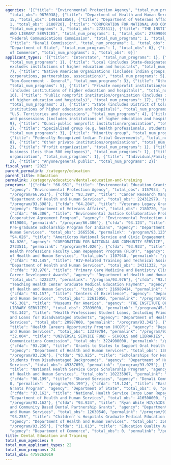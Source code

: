 ```yaml
---
agencies: '[{"title": "Environmental Protection Agency", "total_num_programs": 2,
  "total_obs": 9876938}, {"title": "Department of Health and Human Services", "total_num_programs":
  15, "total_obs": 1491681850}, {"title": "Department of Veterans Affairs", "total_num_programs":
  1, "total_obs": 2180720}, {"title": "CORPORATION FOR NATIONAL AND COMMUNITY SERVICE",
  "total_num_programs": 1, "total_obs": 2723511}, {"title": "THE INSTITUTE OF MUSEUM
  AND LIBRARY SERVICES", "total_num_programs": 1, "total_obs": 27899000}, {"title":
  "Federal Communications Commission", "total_num_programs": 1, "total_obs": 3224900000},
  {"title": "Denali Commission", "total_num_programs": 1, "total_obs": 0}, {"title":
  "Department of State", "total_num_programs": 1, "total_obs": 0}, {"title": "Department
  of Commerce", "total_num_programs": 1, "total_obs": 0}]'
applicant_types: '[{"title": "Interstate", "total_num_programs": 1}, {"title": "Intrastate",
  "total_num_programs": 1}, {"title": "Local (includes State-designated lndian Tribes,
  excludes institutions of higher education and hospitals", "total_num_programs":
  7}, {"title": "Native American Organizations (includes lndian groups, cooperatives,
  corporations, partnerships, associations)", "total_num_programs": 5}, {"title":
  "Non-Government - General", "total_num_programs": 3}, {"title": "Other public institution/organization",
  "total_num_programs": 5}, {"title": "Private nonprofit institution/organization
  (includes institutions of higher education and hospitals)", "total_num_programs":
  16}, {"title": "Public nonprofit institution/organization (includes institutions
  of higher education and hospitals)", "total_num_programs": 17}, {"title": "State",
  "total_num_programs": 2}, {"title": "State (includes District of Columbia, public
  institutions of higher education and hospitals)", "total_num_programs": 11}, {"title":
  "U.S. Territories and possessions", "total_num_programs": 4}, {"title": "U.S. Territories
  and possessions (includes institutions of higher education and hospitals)", "total_num_programs":
  9}, {"title": "Quasi-public nonprofit institution/organization", "total_num_programs":
  2}, {"title": "Specialized group (e.g. health professionals, students, veterans)",
  "total_num_programs": 3}, {"title": "Minority group", "total_num_programs": 1},
  {"title": "Federally Recognized lndian Tribal Governments", "total_num_programs":
  8}, {"title": "Other private institutions/organizations", "total_num_programs":
  2}, {"title": "Profit organization", "total_num_programs": 1}, {"title": "Small
  business (less than 500 employees)", "total_num_programs": 1}, {"title": "Sponsored
  organization", "total_num_programs": 1}, {"title": "Individual/Family", "total_num_programs":
  2}, {"title": "Anyone/general public", "total_num_programs": 2}]'
fiscal_year: '2022'
parent_permalink: /category/education
parent_title: Education
permalink: /category/education/dental-education-and-training
programs: '[{"cfda": "66.951", "title": "Environmental Education Grants Program",
  "agency": "Environmental Protection Agency", "total_obs": 3157934, "permalink":
  "/program/66.951"}, {"cfda": "93.398", "title": "Cancer Research Manpower", "agency":
  "Department of Health and Human Services", "total_obs": 224312979, "permalink":
  "/program/93.398"}, {"cfda": "64.204", "title": "Veterans Legacy Grants Program",
  "agency": "Department of Veterans Affairs", "total_obs": 2180720, "permalink": "/program/64.204"},
  {"cfda": "66.306", "title": "Environmental Justice Collaborative Problem-Solving
  Cooperative Agreement Program", "agency": "Environmental Protection Agency", "total_obs":
  6719004, "permalink": "/program/66.306"}, {"cfda": "93.123", "title": "Health Professions
  Pre-graduate Scholarship Program for Indians", "agency": "Department of Health and
  Human Services", "total_obs": 2665536, "permalink": "/program/93.123"}, {"cfda":
  "94.026", "title": "AmeriCorps National Service and Civic Engagement Research Competition
  94.026", "agency": "CORPORATION FOR NATIONAL AND COMMUNITY SERVICE", "total_obs":
  2723511, "permalink": "/program/94.026"}, {"cfda": "93.923", "title": "Disadvantaged
  Health Professions Faculty Loan Repayment Program (FLRP)", "agency": "Department
  of Health and Human Services", "total_obs": 1107940, "permalink": "/program/93.923"},
  {"cfda": "93.145", "title": "HIV-Related Training and Technical Assistance", "agency":
  "Department of Health and Human Services", "total_obs": 34311332, "permalink": "/program/93.145"},
  {"cfda": "93.976", "title": "Primary Care Medicine and Dentistry Clinician Educator
  Career Development Awards", "agency": "Department of Health and Human Services",
  "total_obs": 4223377, "permalink": "/program/93.976"}, {"cfda": "93.530", "title":
  "Teaching Health Center Graduate Medical Education Payment", "agency": "Department
  of Health and Human Services", "total_obs": 216989414, "permalink": "/program/93.530"},
  {"cfda": "93.157", "title": "Centers of Excellence", "agency": "Department of Health
  and Human Services", "total_obs": 22615050, "permalink": "/program/93.157"}, {"cfda":
  "45.301", "title": "Museums for America", "agency": "THE INSTITUTE OF MUSEUM AND
  LIBRARY SERVICES", "total_obs": 27899000, "permalink": "/program/45.301"}, {"cfda":
  "93.342", "title": "Health Professions Student Loans, Including Primary Care Loans
  and Loans for Disadvantaged Students", "agency": "Department of Health and Human
  Services", "total_obs": 20987000, "permalink": "/program/93.342"}, {"cfda": "93.822",
  "title": "Health Careers Opportunity Program (HCOP)", "agency": "Department of Health
  and Human Services", "total_obs": 13379784, "permalink": "/program/93.822"}, {"cfda":
  "32.004", "title": "UNIVERSAL SERVICE FUND - SCHOOLS and LIBRARIES", "agency": "Federal
  Communications Commission", "total_obs": 3224900000, "permalink": "/program/32.004"},
  {"cfda": "93.236", "title": "Grants to States to Support Oral Health Workforce Activities",
  "agency": "Department of Health and Human Services", "total_obs": 13699689, "permalink":
  "/program/93.236"}, {"cfda": "93.925", "title": "Scholarships for Health Professions
  Students from Disadvantaged Backgrounds", "agency": "Department of Health and Human
  Services", "total_obs": 49387659, "permalink": "/program/93.925"}, {"cfda": "93.288",
  "title": "National Health Service Corps Scholarship Program", "agency": "Department
  of Health and Human Services", "total_obs": 102235907, "permalink": "/program/93.288"},
  {"cfda": "90.199", "title": "Shared Services", "agency": "Denali Commission", "total_obs":
  0, "permalink": "/program/90.199"}, {"cfda": "19.124", "title": "East Asia and Pacific
  Grants Program", "agency": "Department of State", "total_obs": 0, "permalink": "/program/19.124"},
  {"cfda": "93.162", "title": "National Health Service Corps Loan Repayment", "agency":
  "Department of Health and Human Services", "total_obs": 416500000, "permalink":
  "/program/93.162"}, {"cfda": "93.924", "title": "Ryan White HIV/AIDS Dental Reimbursement
  and Community Based Dental Partnership Grants", "agency": "Department of Health
  and Human Services", "total_obs": 12630540, "permalink": "/program/93.924"}, {"cfda":
  "93.255", "title": "Children''s Hospitals Graduate Medical Education Payment Program",
  "agency": "Department of Health and Human Services", "total_obs": 356635642, "permalink":
  "/program/93.255"}, {"cfda": "11.013", "title": "Education Quality Award Ambassadorship",
  "agency": "Department of Commerce", "total_obs": 0, "permalink": "/program/11.013"}]'
title: Dental Education and Training
total_num_agencies: 9
total_num_applicant_types: 22
total_num_programs: 24
total_obs: 4759262019
---
```

